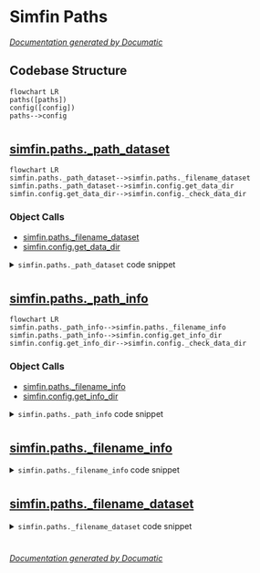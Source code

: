 # Simfin Paths

[_Documentation generated by Documatic_](https://www.documatic.com)

<!---Documatic-section-Codebase Structure-start--->
## Codebase Structure

<!---Documatic-block-system_architecture-start--->
```mermaid
flowchart LR
paths([paths])
config([config])
paths-->config
```
<!---Documatic-block-system_architecture-end--->

# #
<!---Documatic-section-Codebase Structure-end--->

<!---Documatic-section-simfin.paths._path_dataset-start--->
## [simfin.paths._path_dataset](7-simfin_paths.md#simfin.paths._path_dataset)

<!---Documatic-section-_path_dataset-start--->
```mermaid
flowchart LR
simfin.paths._path_dataset-->simfin.paths._filename_dataset
simfin.paths._path_dataset-->simfin.config.get_data_dir
simfin.config.get_data_dir-->simfin.config._check_data_dir
```

### Object Calls

* [simfin.paths._filename_dataset](7-simfin_paths.md#simfin.paths._filename_dataset)
* [simfin.config.get_data_dir](15-simfin_config.md#simfin.config.get_data_dir)

<!---Documatic-block-simfin.paths._path_dataset-start--->
<details>
	<summary><code>simfin.paths._path_dataset</code> code snippet</summary>

```python
def _path_dataset(**kwargs):
    filename = _filename_dataset(extension='csv', **kwargs)
    path = os.path.join(get_data_dir(), filename)
    return path
```
</details>
<!---Documatic-block-simfin.paths._path_dataset-end--->
<!---Documatic-section-_path_dataset-end--->

# #
<!---Documatic-section-simfin.paths._path_dataset-end--->

<!---Documatic-section-simfin.paths._path_info-start--->
## [simfin.paths._path_info](7-simfin_paths.md#simfin.paths._path_info)

<!---Documatic-section-_path_info-start--->
```mermaid
flowchart LR
simfin.paths._path_info-->simfin.paths._filename_info
simfin.paths._path_info-->simfin.config.get_info_dir
simfin.config.get_info_dir-->simfin.config._check_data_dir
```

### Object Calls

* [simfin.paths._filename_info](7-simfin_paths.md#simfin.paths._filename_info)
* [simfin.config.get_info_dir](15-simfin_config.md#simfin.config.get_info_dir)

<!---Documatic-block-simfin.paths._path_info-start--->
<details>
	<summary><code>simfin.paths._path_info</code> code snippet</summary>

```python
def _path_info(name):
    filename = _filename_info(name=name)
    path = os.path.join(get_info_dir(), filename)
    return path
```
</details>
<!---Documatic-block-simfin.paths._path_info-end--->
<!---Documatic-section-_path_info-end--->

# #
<!---Documatic-section-simfin.paths._path_info-end--->

<!---Documatic-section-simfin.paths._filename_info-start--->
## [simfin.paths._filename_info](7-simfin_paths.md#simfin.paths._filename_info)

<!---Documatic-section-_filename_info-start--->
<!---Documatic-block-simfin.paths._filename_info-start--->
<details>
	<summary><code>simfin.paths._filename_info</code> code snippet</summary>

```python
def _filename_info(name):
    return name + '.json'
```
</details>
<!---Documatic-block-simfin.paths._filename_info-end--->
<!---Documatic-section-_filename_info-end--->

# #
<!---Documatic-section-simfin.paths._filename_info-end--->

<!---Documatic-section-simfin.paths._filename_dataset-start--->
## [simfin.paths._filename_dataset](7-simfin_paths.md#simfin.paths._filename_dataset)

<!---Documatic-section-_filename_dataset-start--->
<!---Documatic-block-simfin.paths._filename_dataset-start--->
<details>
	<summary><code>simfin.paths._filename_dataset</code> code snippet</summary>

```python
def _filename_dataset(dataset, market=None, variant=None, extension=None):
    assert dataset is not None
    if market is None:
        filename = dataset
    else:
        filename = '{}-{}'.format(market, dataset)
    if variant is not None:
        filename = '{}-{}'.format(filename, variant)
    if extension is not None:
        filename = '{}.{}'.format(filename, extension)
    return filename
```
</details>
<!---Documatic-block-simfin.paths._filename_dataset-end--->
<!---Documatic-section-_filename_dataset-end--->

# #
<!---Documatic-section-simfin.paths._filename_dataset-end--->

[_Documentation generated by Documatic_](https://www.documatic.com)